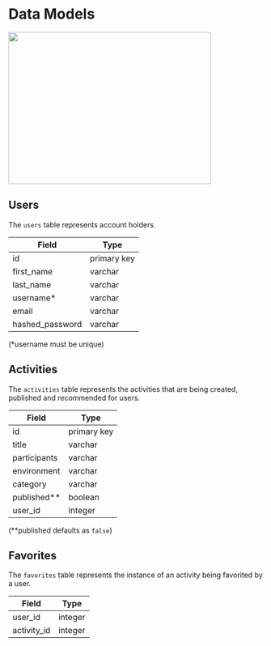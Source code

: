 # Data Models

<img src="https://miro.medium.com/v2/resize:fit:1400/1*ei_Ce5ZqUHkhF9N1oku3Hg.gif" width="400" height="300"/>

## Users

The `users` table represents account holders.

| Field       | Type       |
| ----------- | ----------- |
| id | primary key |
| first_name | varchar |
| last_name | varchar |
| username* | varchar |
| email | varchar |
| hashed_password | varchar |

(*username must be unique)


## Activities

The `activities` table represents the activities that
are being created, published and recommended for users.


| Field       | Type       |
| ----------- | ----------- |
| id | primary key |
| title | varchar |
| participants | varchar |
| environment | varchar |
| category | varchar |
| published** | boolean |
| user_id | integer |

(**published defaults as `false`)

## Favorites

The `favorites` table represents the instance of an
activity being favorited by a user.

| Field       | Type       |
| ----------- | ----------- |
| user_id | integer |
| activity_id | integer |
